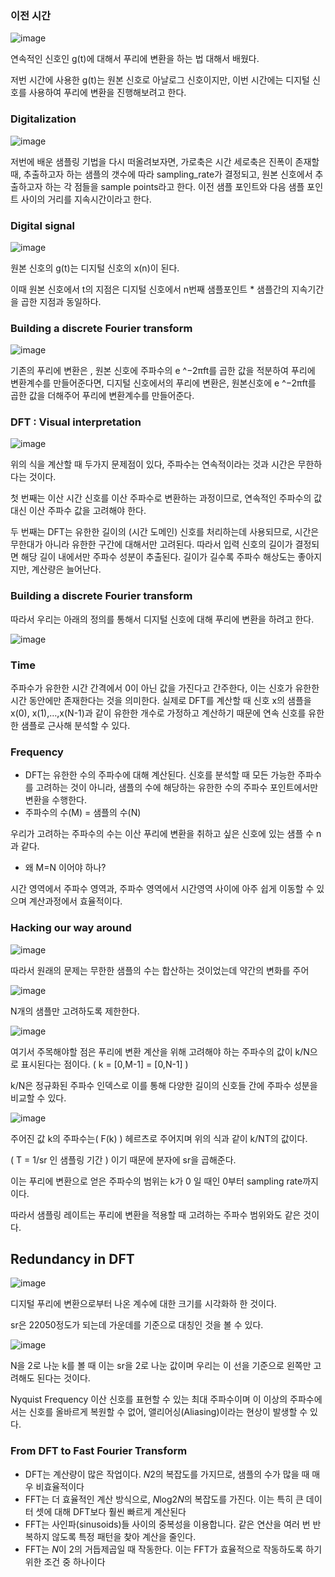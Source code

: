 ### 이전 시간

![image](https://github.com/meowmoeww/Audio/assets/89447043/845577c1-a888-4a78-b0f5-7a1edc110436)

연속적인 신호인 g(t)에 대해서 푸리에 변환을 하는 법 대해서 배웠다.

저번 시간에 사용한 g(t)는 원본 신호로 아날로그 신호이지만, 이번 시간에는 디지털 신호를 사용하여 푸리에 변환을 진행해보려고 한다. 

### Digitalization

![image](https://github.com/meowmoeww/Audio/assets/89447043/1c18575a-a7cb-481e-8e5c-d49d9a6569d0)

저번에 배운 샘플링 기법을 다시 떠올려보자면, 가로축은 시간 세로축은 진폭이 존재할 때, 추출하고자 하는 샘플의 갯수에 따라 sampling_rate가 결정되고, 원본 신호에서 추출하고자 하는 각 점들을 sample points라고 한다. 이전 샘플 포인트와 다음 샘플 포인트 사이의 거리를 지속시간이라고 한다. 

### Digital signal

![image](https://github.com/meowmoeww/Audio/assets/89447043/23f0fe2a-703b-4d36-aaa5-dbc1d9036587)

원본 신호의 g(t)는 디지털 신호의 x(n)이 된다.

이때 원본 신호에서 t의 지점은 디지털 신호에서 n번째 샘플포인트 * 샘플간의 지속기간을 곱한 지점과 동일하다. 

### Building a discrete Fourier transform

![image](https://github.com/meowmoeww/Audio/assets/89447043/1220b426-246f-46c6-b0ef-28cc2b83acb8)

기존의 푸리에 변환은 , 원본 신호에 주파수의 e ^−2πft를 곱한 값을 적분하여 푸리에 변환계수를 만들어준다면, 디지털 신호에서의 푸리에 변환은, 원본신호에  e ^−2πft를 곱한 값을 더해주어 푸리에 변환계수를 만들어준다. 

### DFT : Visual interpretation

![image](https://github.com/meowmoeww/Audio/assets/89447043/2c7697e4-55ee-4f55-847e-4e93b0092c72)

위의 식을 계산할 때 두가지 문제점이 있다, 주파수는 연속적이라는 것과 시간은 무한하다는 것이다. 

첫 번째는 이산 시간 신호를 이산 주파수로 변환하는 과정이므로, 연속적인 주파수의 값 대신 이산 주파수 값을 고려해야 한다. 

두 번째는 DFT는 유한한 길이의 (시간 도메인) 신호를 처리하는데 사용되므로, 시간은 무한대가 아니라 유한한 구간에 대해서만 고려된다. 따라서 입력 신호의 길이가 결정되면 해당 길이 내에서만 주파수 성분이 추출된다. 길이가 길수록 주파수 해상도는 좋아지지만, 계산량은 늘어난다.

### Building a discrete Fourier transform

따라서 우리는 아래의 정의를 통해서 디지털 신호에 대해 푸리에 변환을 하려고 한다. 

![image](https://github.com/meowmoeww/Audio/assets/89447043/f1a7ec27-eb78-413e-bc91-c4a28a8096ef)

### Time

주파수가 유한한 시간 간격에서 0이 아닌 값을 가진다고 간주한다, 이는 신호가 유한한 시간 동안에만 존재한다는 것을 의미한다. 실제로 DFT를 계산할 때 신호 x의 샘플을 x(0), x(1),…,x(N-1)과 같이 유한한 개수로 가정하고 계산하기 때문에 연속 신호를 유한한 샘플로 근사해 분석할 수 있다. 

### Frequency

- DFT는 유한한 수의 주파수에 대해 계산된다. 신호를 분석할 때 모든 가능한 주파수를 고려하는 것이 아니라, 샘플의 수에 해당하는 유한한 수의 주파수 포인트에서만 변환을 수행한다.
- 주파수의 수(M) = 샘플의 수(N)

우리가 고려하는 주파수의 수는 이산 푸리에 변환을 취하고 싶은 신호에 있는 샘플 수 n과 같다. 

- 왜 M=N 이어야 하나?

시간 영역에서 주파수 영역과, 주파수 영역에서 시간영역 사이에 아주 쉽게 이동할 수 있으며 계산과정에서 효율적이다. 

### Hacking our way around

![image](https://github.com/meowmoeww/Audio/assets/89447043/5201bc4a-9a9e-476d-926e-1f93bfbff323)

따라서 원래의 문제는 무한한 샘플의 수는 합산하는 것이었는데 약간의 변화를 주어 

![image](https://github.com/meowmoeww/Audio/assets/89447043/c2d23c3e-5898-4806-8318-12ecb2a0a692)

N개의 샘플만 고려하도록 제한한다. 

![image](https://github.com/meowmoeww/Audio/assets/89447043/dacceca2-f5a5-4da2-a4d2-2a4e2f2db3f8)

여기서 주목해야할 점은 푸리에 변환 계산을 위해 고려해야 하는 주파수의 값이 k/N으로 표시된다는 점이다.  ( k = [0,M-1] = [0,N-1] )

k/N은 정규화된 주파수 인덱스로 이를 통해 다양한 길이의 신호들 간에 주파수 성분을 비교할 수 있다. 

![image](https://github.com/meowmoeww/Audio/assets/89447043/e3f2beda-3d94-4c3e-b080-9474799bf3e1)

주어진 값 k의 주파수는( F(k) ) 헤르츠로 주어지며 위의 식과 같이 k/NT의 값이다. 

( T = 1/sr 인 샘플링 기간 ) 이기 때문에 분자에 sr을 곱해준다.

이는 푸리에 변환으로 얻은 주파수의 범위는 k가 0 일 때인 0부터 sampling rate까지이다. 

따라서 샘플링 레이트는 푸리에 변환을 적용할 때 고려하는 주파수 범위와도 같은 것이다.

 

## Redundancy in DFT

![image](https://github.com/meowmoeww/Audio/assets/89447043/8eacefc1-3562-45f3-836d-7856780ce731)

디지털 푸리에 변환으로부터 나온 계수에 대한 크기를 시각화하 한 것이다. 

sr은 22050정도가 되는데 가운데를 기준으로 대칭인 것을 볼 수 있다. 

![image](https://github.com/meowmoeww/Audio/assets/89447043/2936e7b0-e730-462d-853c-e96b56e785c1)

N을 2로 나눈 k를 볼 때 이는 sr을 2로 나눈 값이며 우리는 이 선을 기준으로 왼쪽만 고려해도 된다는 것이다. 

Nyquist Frequency 이산 신호를 표현할 수 있는 최대 주파수이며 이  이상의 주파수에서는 신호를 올바르게 복원할 수 없어, 앨리어싱(Aliasing)이라는 현상이 발생할 수 있다. 

### From DFT to Fast Fourier Transform

- DFT는 계산량이 많은 작업이다. *N*2의 복잡도를 가지므로, 샘플의 수가 많을 때 매우 비효율적이다
- FFT는 더 효율적인 계산 방식으로, *N*log2*N*의 복잡도를 가진다. 이는 특히 큰 데이터 셋에 대해 DFT보다 훨씬 빠르게 계산된다
- FFT는 사인파(sinusoids)들 사이의 중복성을 이용합니다. 같은 연산을 여러 번 반복하지 않도록 특정 패턴을 찾아 계산을 줄인다.
- FFT는 *N*이 2의 거듭제곱일 때 작동한다. 이는 FFT가 효율적으로 작동하도록 하기 위한 조건 중 하나이다
